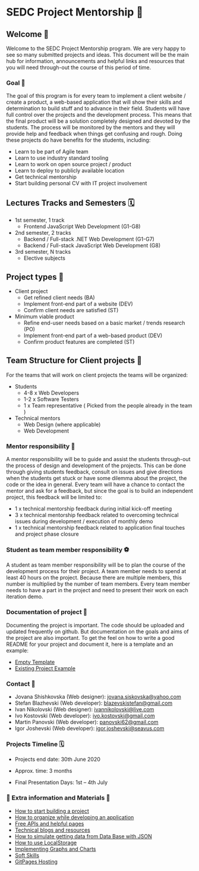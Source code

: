 # SEDC Project Mentorship 🚀

## Welcome 👋
Welcome to the SEDC Project Mentorship program. We are very happy to see so many submitted projects and ideas. This document will be the main hub for information, announcements and helpful links and resources that you will need through-out the course of this period of time. 
### Goal  🥇
The goal of this program is for every team to implement a client website / create a product, a web-based application that will show their skills and determination to build stuff and to advance in their field. Students will have full control over the projects and the development process. This means that the final product will be a solution completely designed and devoted by the students. The process will be monitored by the mentors and they will provide help and feedback when things get confusing and rough. Doing these projects do have benefits for the students, including: 
* Learn to be part of Agile team
* Learn to use industry standard tooling
* Learn to work on open source project / product
* Learn to deploy to publicly available location 
* Get technical mentorship 
* Start building personal CV with IT project involvement

## Lectures Tracks and Semesters 🗓
* 1st semester, 1 track
  * Frontend JavaScript Web Development (G1-G8)
* 2nd semester, 2 tracks
  * Backend / Full-stack .NET Web Development (G1-G7)
  * Backend / Full-stack JavaScript Web Development (G8)
* 3rd semester, N tracks
  * Elective subjects

## Project types 🎈
* Client project
  * Get refined client needs (BA)
  * Implement front-end part of a website (DEV)
  * Confirm client needs are satisfied (ST)
* Minimum viable product
  * Refine end-user needs based on a basic market / trends research (PO)
  * Implement front-end part of a web-based product (DEV)
  * Confirm product features are completed (ST)

## Team Structure for Client projects 💪
For the teams that will work on client projects the teams will be organized: 
* Students
  * 4-8 x Web Developers
  * 1-2 x Software Testers
  * 1 x Team representative ( Picked from the people already in the team )
* Technical mentors
  * Web Design (where applicable)
  * Web Development

### Mentor responsibility 📢
A mentor responsibility will be to guide and assist the students through-out the process of design and development of the projects. This can be done through giving students feedback, consult on issues and give directions when the students get stuck or have some dilemma about the project, the code or the idea in general. Every team will have a chance to contact the mentor and ask for a feedback, but since the goal is to build an independent project, this feedback will be limited to:
* 1 x technical mentorship feedback during initial kick-off meeting
* 3 x technical mentorship feedback related to overcoming technical issues during development / execution of monthly demo
* 1 x technical mentorship feedback related to application final touches and project phase closure

### Student as team member responsibility ⚽
A student as team member responsibility will be to plan the course of the development process for their project. A team member needs to spend at least 40 hours on the project. Because there are multiple members, this number is multiplied by the number of team members. Every team member needs to have a part in the project and need to present their work on each iteration demo.

### Documentation of project 📝
Documenting the project is important. The code should be uploaded and updated frequently on github. But documentation on the goals and aims of the project are also important. To get the feel on how to write a good README for your project and document it, here is a template and an example:
* [Empty Template](https://github.com/sedc-codecademy/sp2020-tech-mentors/blob/master/ProjectReadmeTemplate.md)
* [Existing Project Example](https://github.com/codecademy/sedc-sp2020-tech-mentors/blob/master/ProjectReadmeExample.md)

### Contact 📡
* Jovana Shishkovska (Web designer): jovana.siskovska@yahoo.com 
* Stefan Blazhevski (Web developer):  blazevskistefan@gmail.com 
* Ivan Nikolovski (Web designer): ivannikolovski@live.com 
* Ivo Kostovski (Web developer):  ivo.kostovski@gmail.com 
* Martin Panovski (Web developer):  panovski62@gmail.com 
* Igor Joshevski (Web developer): igor.joshevski@seavus.com

### Projects Timeline 🗓
* Projects end date: 30th June 2020

* Approx. time: 3 months

* Final Presentation Days: 1st – 4th July

### 🌴 Extra information and Materials  🌴
* [How to start building a project](https://github.com/sedc-codecademy/sp2020-tech-mentors/blob/master/HowToStartProject.md)
* [How to organize while developing an application](https://github.com/sedc-codecademy/sp2020-tech-mentors/blob/master/HowToOrganize.md)
* [Free APIs and helpful pages](https://github.com/sedc-codecademy/sp2020-tech-mentors/blob/master/FreeApis.md)
* [Technical blogs and resources](https://github.com/sedc-codecademy/sp2020-tech-mentors/blob/master/TechincalBlogs.md)
* [How to simulate getting data from Data Base with JSON](https://github.com/sedc-codecademy/sp2020-tech-mentors/blob/master/SimulateDataBase.md)
* [How to use LocalStorage](https://github.com/sedc-codecademy/sp2020-tech-mentors/blob/master/LocalStorage.md)
* [Implementing Graphs and Charts](https://github.com/sedc-codecademy/sp2020-tech-mentors/blob/master/GraphsAndCharts.md)
* [Soft Skills](https://github.com/sedc-codecademy/sp2020-tech-mentors/blob/master/SoftSkills.md)
* [GitPages Hosting](https://github.com/sedc-codecademy/sp2020-tech-mentors/blob/master/GitPages.md)
